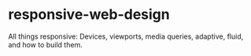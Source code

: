 # responsive-web-design
All things responsive: Devices, viewports, media queries, adaptive, fluid, and how to build them.
